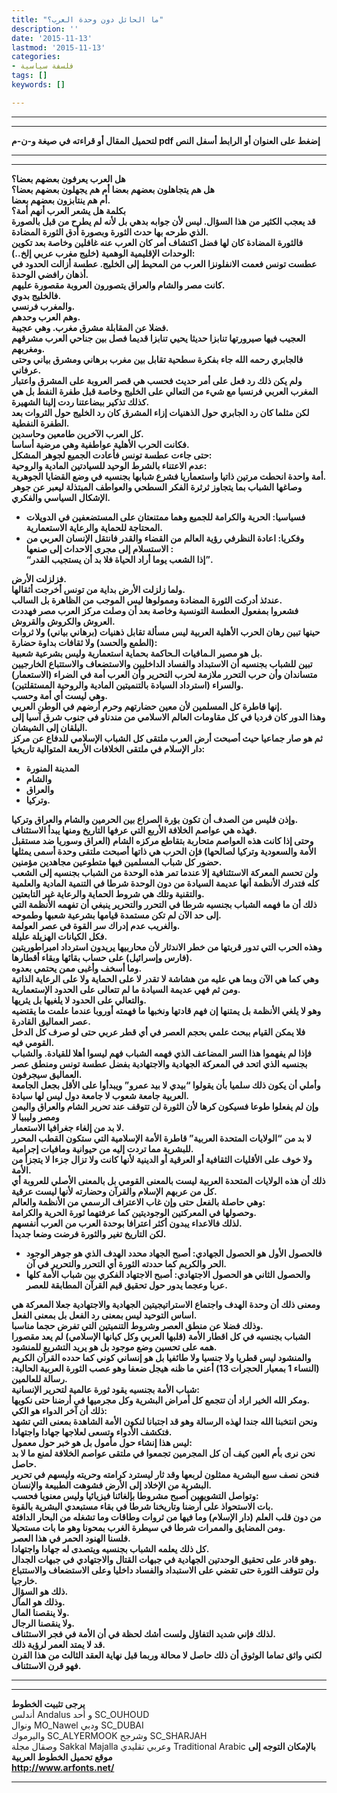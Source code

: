 ```yaml
---
title: "ما الحائل دون وحدة العرب؟"
description: ''
date: '2015-11-13'
lastmod: '2015-11-13'
categories:
- فلسفة سياسية
tags: []
keywords: []

---
```

---

---

**لتحميل المقال أو قراءته في صيغة و-ن-م pdf إضغط على العنوان أو الرابط أسفل النص**

---



---

**هل العرب يعرفون بعضهم بعضا؟  
هل هم يتجاهلون بعضهم بعضا أم هم يجهلون بعضهم بعضا؟  
أم هم ينتابزون بعضهم بعضا.  
بكلمة هل يشعر العرب أنهم أمة؟  
قد يعجب الكثير من هذا السؤال. ليس لأن جوابه بدهي بل لأنه لم يطرح من قبل بالصورة الذي طرحه بها حدث الثورة وبصورة أدق الثورة المضادة.  
فالثورة المضادة كان لها فضل اكتشاف أمر كان العرب عنه غافلين وخاصة بعد تكوين الوحدات الإقليمية الوهمية (خليج مغرب عربي إلخ..):  
عطست تونس فعمت الانفلونزا العرب من المحيط إلى الخليج. عطسة أزالت الحدود في أذهان رافضي الوحدة.  
كانت مصر والشام والعراق يتصورون العروبة مقصورة عليهم.  
فالخليج بدوي.  
والمغرب فرنسي.  
وهم العرب وحدهم.  
فضلا عن المقابلة مشرق مغرب. وهي عجيبة.  
العجيب فيها صيرورتها تنابزا حديثا يحيي تنابزا قديما فصل بين جناحي العرب مشرقهم ومغربهم.  
فالجابري رحمه الله جاء بفكرة سطحية تقابل بين مغرب برهاني ومشرق بياني وحتى عرفاني.  
ولم يكن ذلك رد فعل على أمر حديث فحسب هي قصر العروبة على المشرق واعتبار المغرب العربي فرنسيا مع شيء من التعالي على الخليج وخاصة قبل طفرة النفط بل هي كذلك تذكير ببضاعتنا ردت إلينا الشهيرة.  
لكن مثلما كان رد الجابري حول الذهنيات إزاء المشرق كان رد الخليج حول الثروات بعد الطفرة النفطية.  
كل العرب الآخرين طامعين وحاسدين.  
فكانت الحرب الأهلية عواطفية وهي مرضية أساسا.  
حتى جاءت عطسة تونس فأعادت الجميع لجوهر المشكل:  
عدم الاعتناء بالشرط الوحيد للسيادتين المادية والروحية:  
أمة واحدة انحطت مرتين ذاتيا واستعماريا فشرع شبابها بجنسيه في وضع القضايا الجوهرية.  
وصاغها الشباب بما يتجاوز ثرثرة الفكر السطحي والعواطف المبتذلة ليعبر عن جوهر الإشكال السياسي والفكري.**

* **فسياسيا: الحرية والكرامة للجميع وهما ممتنعتان على المستضعفين في الدويلات المحتاجة للحماية والرعاية الاستعمارية.**
* **وفكريا: اعادة النظرفي رؤية العالم من القضاء والقدر فانتقل الإنسان العربي من الاستسلام إلى مجرى الاحداث إلى صنعها :  
  “إذا الشعب يوما أراد الحياة فلا بد أن يستجيب القدر”.**

**فزلزلت الأرض.  
ولما زلزلت الأرض بداية من تونس أخرجت أثقالها.  
عندئذ أدركت الثورة المضادة وممولوها ليس الموجب من الظاهرة بل السالب.  
فشعروا بمفعول العطسة التونسية وخاصة بعد أن وصلت مركز العرب مصر فهددت العروش والكروش والقروش.  
حينها تبين رهان الحرب الأهلية العربية ليس مسألة تقابل ذهنيات (برهاني بياني) ولا ثروات (الطمع والحسد) ولا ثقافات بداوة حضارة:  
بل هو مصير الـمافيات الـحاكمة بحماية استعمارية وليس بشرعية شعبية.  
تبين للشباب بجنسيه أن الاستبداد والفساد الداخليين والاستضعاف والاستتباع الخارجيين متساندان وأن حرب التحرر ملازمة لحرب التحرير وأن العرب أمة في الضراء (الاستعمار) والسراء (استرداد السيادة بالتنميتين المادية والروحية المستقلتين).  
وهي ليست أي أمة وحسب.  
إنها قاطرة كل المسلمين لأن معين حضارتهم وحرم أرضهم في الوطن العربي.  
وهذا الدور كان فرديا في كل مقاومات العالم الاسلامي من مندناو في جنوب شرق آسيا إلى البلقان إلى الشيشان.  
ثم هو صار جماعيا حيث أصبحت أرض العرب ملتقى كل الشباب الإسلامي للدفاع عن مركز دار الإسلام في ملتقى الخلافات الأربعة المتوالية تاريخيا:**

* **المدينة المنورة**
* **والشام**
* **والعراق**
* **وتركيا.**

**وإذن فليس من الصدف أن تكون بؤرة الصراع بين الحرمين والشام والعراق وتركيا.  
فهذه هي عواصم الخلافة الأربع التي عرفها التاريخ ومنها يبدأ الاستئناف.  
وحتى إذا كانت هذه العواصم متحاربة بتقاطع مركزه الشام (العراق وسوريا ضد مستقبل الأمة والسعودية وتركيا لصالحها) فإن الحرب هي ذاتها أصبحت ملتقى وحدة أسمى يمثلها حضور كل شباب المسلمين فيها متطوعين مجاهدين مؤمنين.  
ولن تحسم المعركة الاستئنافية إلا عندما تمر هذه الوحدة من الشباب بجنسيه إلى الشعب كله فتدرك الأنظمة أنها عديمة السيادة من دون الوحدة شرطا في التنمية المادية والعلمية والتقنية وتلك هي شروط الحماية والرعاية غير التابعتين.  
ذلك أن ما فهمه الشباب بجنسيه شرطا في التحرر والتحرير ينبغي أن تفهمه الأنظمة التي إلى حد الآن لم تكن مستمدة قيامها بشرعية شعبها وطموحه.  
والغريب عدم إدراك سر القوة في عصر العولمة.  
فكل الكيانات الهزيلة عليلة.  
وهذه الحرب التي تدور قربتها من خطر الاندثار لأن محاربيها يريدون استرداد امبراطوريتين (فارس وإسرائيل) على حساب بقائها وبقاء أقطارها.  
وما أسخف وأغبى ممن يحتمي بعدوه.  
وهي كما هي الآن وبما هي عليه من هشاشة لا تقدر لا على الحماية ولا على الرعاية الذاتية ومن ثم فهي عديمة السيادة ما لم تتعالى على الحدود الإستعمارية.  
والتعالي على الحدود لا يلغيها بل يثريها.  
وهو لا يلغي الأنظمة بل يمتنها إن فهم قادتها ونخبها ما فهمته أوروبا عندما علمت ما يقتضيه عصر العماليق القادرة.  
فلا يمكن القيام ببحث علمي بحجم العصر في أي قطر عربي حتى لو صرف كل الدخل القومي فيه.  
فإذا لم يفهموا هذا السر المضاعف الذي فهمه الشباب فهم ليسوا أهلا للقيادة. والشباب بجنسيه الذي اتحد في المعركة الجهادية والاجتهادية بفضل عطسة تونس ومنطق عصر العماليق سيجرفون.  
وأملي أن يكون ذلك سلميا بأن يقولوا “بيدي لا بيد عمرو” ويبدأوا على الأقل بجعل الجامعة العربية جامعة شعوب لا جامعة دول ليس لها سيادة.  
وإن لم يفعلوا طوعا فسيكون كرها لأن الثورة لن تتوقف عند تحرير الشام والعراق واليمن ومصر وليبيا لا  
لا بد من إلغاء جغرافيا الاستعمار.  
لا بد من “الولايات المتحدة العربية” قاطرة الأمة الإسلامية التي ستكون القطب المحرر للبشرية مما تردت إليه من حيوانية ومافيات إجرامية.  
ولا خوف على الأقليات الثقافية أو العرقية أو الدينية لأنها كانت ولا تزال جزءا لا يتجزأ من الأمة.  
ذلك أن هذه الولايات المتحدة العربية ليست بالمعنى القومي بل بالمعنى الأصلي للعروبة أي كل من عربهم الإسلام والقرآن وحضارته لأنها ليست عرقية.  
وهي حاصلة بالفعل حتى وإن غاب الاعتراف الرسمي من الأنظمة والعالم:  
وحصولها في المعركتين الوجوديتين كما عرفتهما ثورة الحرية والكرامة.  
لذلك فالاعداء يبدون أكثر اعترافا بوحدة العرب من العرب أنفسهم.  
لكن التاريخ تغير والثورة فرضت وضعا جديدا.**

* **فالحصول الأول هو الحصول الجهادي: أصبح الجهاد محدد الهدف الذي هو جوهر الوجود الحر والكريم كما حددته الثورة أي التحرر والتحرير في آن.**
* **والحصول الثاني هو الحصول الاجتهادي: أصبح الاجتهاد الفكري بين شباب الأمة كلها عربا وعجما يدور حول تحقيق قيم القرآن المطابقة للعصر.**

**ومعنى ذلك أن وحدة الهدف واجتماع الاستراتيجيتين الجهادية والاجتهادية جعلا المعركة هي اساس التوحيد ليس بمعنى رد الفعل بل بمعنى الفعل.  
وذلك فضلا عن منطق العصر وشروط التنميتين التي تفرض حجما مناسبا.  
الشباب بجنسيه في كل اقطار الأمة (قلبها العربي وكل كيانها الإسلامي) لم يعد مقصورا همه على تحسين وضع موجود بل هو يريد التشريع للمنشود.  
والمنشود ليس قطريا ولا جنسيا ولا طائفيا بل هو إنساني كوني كما حدده القرآن الكريم (النساء 1 بمعيار الحجرات 13) أعني ما ظنه هيجل ضعفا وهو عصب الثورة العربية الحالية: رسالة للعالمين.  
شباب الأمة بجنسيه يقود ثورة عالمية لتحرير الإنسانية:  
ومكر الله الخير اراد أن تتجمع كل أمراض البشرية وكل مجرميها في أرضنا حتى نكويها.  
ذلك أن آخر الدواء هو الكي:  
ونحن انتخبنا الله جندا لهذه الرسالة وهو قد اجتبانا لنكون الأمة الشاهدة بمعنى التي تشهد فتكشف الأدواء وتسعى لعلاجها جهادا واجتهادا.  
ليس هذا إنشاء حول مأمول بل هو خبر حول معمول:  
نحن نرى بأم العين كيف أن كل المجرمين تجمعوا في ملتقى عواصم الخلافة لمنع ما لا بد حاصل.  
فنحن نصف سبع البشرية ممثلون لربعها وقد ثار ليسترد كرامته وحريته وليسهم في تحرير البشرية من الإخلاد إلى الأرض فشوهت الطبيعة والإنسان.  
وتواصل التشويهين أصبح مشروطا بإلغائنا فيزيائيا وليس معنويا فحسب:  
بات الاستحواذ على أرضنا وتاريخنا شرطا في بقاء مستبعدي البشرية بالقوة.  
من دون قلب العلم (دار الإسلام) وما فيها من ثروات وطاقات وما تشغله من البحار الدافئة ومن المضايق والممرات شرطا في سيطرة الغرب بمحونا وهو ما بات مستحيلا.  
فلسنا الهنود الحمر في هذا العصر.  
كل ذلك يعلمه الشباب بجنسيه ويتصدى له جهادا واجتهادا.  
وهو قادر على تحقيق الوحدتين الجهادية في جبهات القتال والاجتهادي في جبهات الجدال.  
ولن تتوقف الثورة حتى تقضي على الاستبداد والفساد داخليا وعلى الاستضعاف والاستتباع خارجيا.  
ذلك هو السؤال.  
وذلك هو المآل.  
ولا ينقصنا المال.  
ولا ينقصنا الرجال.  
لذلك فإني شديد التفاؤل ولست أشك لحظة في أن الأمة في فجر الاستئناف.  
قد لا يمتد العمر لرؤية ذلك.  
لكني واثق تماما الوثوق أن ذلك حاصل لا محالة وربما قبل نهاية العقد الثالث من هذا القرن  
فهو قرن الاستئناف.**

---

---

**يرجى تثبيت الخطوط**   
 أندلس Andalus  و أحد SC\_OUHOUD  
 ونوال MO\_Nawel  ودبي SC\_DUBAI   
 واليرموك SC\_ALYERMOOK  وشرجح SC\_SHARJAH   
 وصقال مجلة Sakkal Majalla وعربي تقليدي Traditional Arabic  **بالإمكان التوجه إلى موقع تحميل الخطوط العربية  
 http://www.arfonts.net/**

---

###